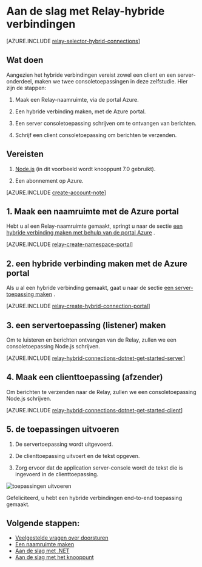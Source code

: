 <properties
    pageTitle="Aan de slag met Relay-hybride verbindingen | Microsoft Azure"
    description="Het schrijven van een consoletoepassing knooppunt bij hybride verbindingen"
    services="service-bus"
    documentationCenter="node"
    authors="jtaubensee"
    manager="timlt"
    editor=""/>

<tags
    ms.service="service-bus"
    ms.devlang="tbd"
    ms.topic="hero-article"
    ms.tgt_pltfrm="node"
    ms.workload="na"
    ms.date="10/28/2016"
    ms.author="jotaub"/>

# <a name="get-started-with-relay-hybrid-connections"></a>Aan de slag met Relay-hybride verbindingen

[AZURE.INCLUDE [relay-selector-hybrid-connections](../../includes/relay-selector-hybrid-connections.md)]

## <a name="what-will-be-accomplished"></a>Wat doen

Aangezien het hybride verbindingen vereist zowel een client en een server-onderdeel, maken we twee consoletoepassingen in deze zelfstudie. Hier zijn de stappen:

1. Maak een Relay-naamruimte, via de portal Azure.

2. Een hybride verbinding maken, met de Azure portal.

3. Een server consoletoepassing schrijven om te ontvangen van berichten.

4. Schrijf een client consoletoepassing om berichten te verzenden.

## <a name="prerequisites"></a>Vereisten

1. [Node.js](https://nodejs.org/en/) (in dit voorbeeld wordt knooppunt 7.0 gebruikt).

2. Een abonnement op Azure.

[AZURE.INCLUDE [create-account-note](../../includes/create-account-note.md)]

## <a name="1-create-a-namespace-using-the-azure-portal"></a>1. Maak een naamruimte met de Azure portal

Hebt u al een Relay-naamruimte gemaakt, springt u naar de sectie [een hybride verbinding maken met behulp van de portal Azure](#2-create-a-hybrid-connection-using-the-azure-portal) .

[AZURE.INCLUDE [relay-create-namespace-portal](../../includes/relay-create-namespace-portal.md)]

## <a name="2-create-a-hybrid-connection-using-the-azure-portal"></a>2. een hybride verbinding maken met de Azure portal

Als u al een hybride verbinding gemaakt, gaat u naar de sectie [een server-toepassing maken](#3-create-a-server-application-listener) .

[AZURE.INCLUDE [relay-create-hybrid-connection-portal](../../includes/relay-create-hybrid-connection-portal.md)]

## <a name="3-create-a-server-application-listener"></a>3. een servertoepassing (listener) maken

Om te luisteren en berichten ontvangen van de Relay, zullen we een consoletoepassing Node.js schrijven.

[AZURE.INCLUDE [relay-hybrid-connections-dotnet-get-started-server](../../includes/relay-hybrid-connections-node-get-started-server.md)]

## <a name="4-create-a-client-application-sender"></a>4. Maak een clienttoepassing (afzender)

Om berichten te verzenden naar de Relay, zullen we een consoletoepassing Node.js schrijven.

[AZURE.INCLUDE [relay-hybrid-connections-dotnet-get-started-client](../../includes/relay-hybrid-connections-node-get-started-client.md)]

## <a name="5-run-the-applications"></a>5. de toepassingen uitvoeren

1. De servertoepassing wordt uitgevoerd.

2. De clienttoepassing uitvoert en de tekst opgeven.

3. Zorg ervoor dat de application server-console wordt de tekst die is ingevoerd in de clienttoepassing.

![toepassingen uitvoeren](./media/relay-hybrid-connections-node-get-started/running-applications.png)

Gefeliciteerd, u hebt een hybride verbindingen end-to-end toepassing gemaakt.

## <a name="next-steps"></a>Volgende stappen:

- [Veelgestelde vragen over doorsturen](relay-faq.md)
- [Een naamruimte maken](relay-create-namespace-portal.md)
- [Aan de slag met .NET](relay-hybrid-connections-dotnet-get-started.md)
- [Aan de slag met het knooppunt](relay-hybrid-connections-node-get-started.md)